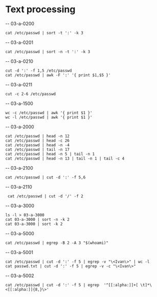 # Text processing

-- 03-a-0200

`cat /etc/passwd | sort -t ':' -k 3`

-- 03-a-0201

`cat /etc/passwd | sort -n -t ':' -k 3`

-- 03-a-0210

```
cut -d ':' -f 1,5 /etc/passwd
cat /etc/passwd | awk -F ':' '{ print $1,$5 }'
```

-- 03-a-0211

`cut -c 2-6 /etc/passwd`

-- 03-a-1500

```
wc -c /etc/passwd | awk '{ print $1 }'
wc -l /etc/passwd | awk '{ print $1 }'
```

-- 03-a-2000

```
cat /etc/passwd | head -n 12
cat /etc/passwd | head -c 26
cat /etc/passwd | head -n -4
cat /etc/passwd | tail -n 17
cat /etc/passwd | head -n 5 | tail -n 1
cat /etc/passwd | head -n 13 | tail -n 1 | tail -c 4
```

-- 03-a-2100

`cat /etc/passwd | cut -d ':' -f 5,6`

-- 03-a-2110

` cat /etc/passwd | cut -d '/' -f 2`

-- 03-a-3000

```
ls -l > 03-a-3000
cat 03-a-3000 | sort -n -k 2 
cat 03-a-3000 | sort -k 2
```
-- 03-a-5000

`cat /etc/passwd | egrep -B 2 -A 3 "$(whoami)"`

-- 03-a-5001

```
cat /etc/passwd | cut -d ':' -f 5 | egrep -v "\<Ivan\>" | wc -l
cat passwd.txt | cut -d ':' -f 5 | egrep -v -c "\<Ivan\>"
```


-- 03-a-5002

`cat /etc/passwd | cut -d ':' -f 5 | egrep  '^[[:alpha:]]+[ \t]*\<[[:alpha:]]{8,}\>'`

